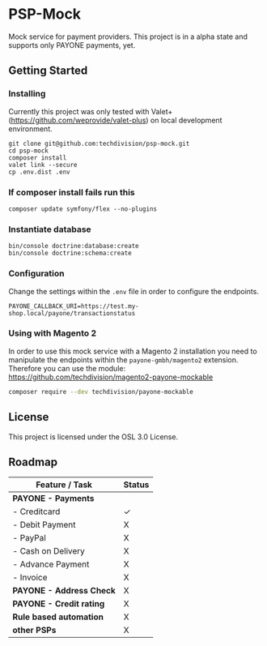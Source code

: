 # PSP-Mock

Mock service for payment providers. This project is in a alpha state and supports only PAYONE payments, yet.

## Getting Started

### Installing

Currently this project was only tested with Valet+ (https://github.com/weprovide/valet-plus) on local development
environment. 

```
git clone git@github.com:techdivision/psp-mock.git
cd psp-mock
composer install
valet link --secure
cp .env.dist .env
```

### If composer install fails run this
```
composer update symfony/flex --no-plugins
```

### Instantiate database
```
bin/console doctrine:database:create
bin/console doctrine:schema:create
```

### Configuration

Change the settings within the `.env` file in order to configure the endpoints.

```
PAYONE_CALLBACK_URI=https://test.my-shop.local/payone/transactionstatus
```

### Using with Magento 2

In order to use this mock service with a Magento 2 installation you need to manipulate the endpoints within the
`payone-gmbh/magento2` extension. Therefore you can use the module: https://github.com/techdivision/magento2-payone-mockable

```bash
composer require --dev techdivision/payone-mockable
```

## License

This project is licensed under the OSL 3.0 License.

## Roadmap

| Feature / Task             | Status    |
|----------------------------|-----------|
| **PAYONE - Payments**      |           |
| - Creditcard               | ✓         |
| - Debit Payment            | X         |
| - PayPal                   | X         |
| - Cash on Delivery         | X         |
| - Advance Payment          | X         |
| - Invoice                  | X         |
| **PAYONE - Address Check** | X         |
| **PAYONE - Credit rating** | X         |
| **Rule based automation**  | X         |
| **other PSPs**             | X         |


